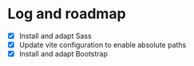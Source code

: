 # Log and roadmap

- [x] Install and adapt Sass
- [x] Update vite configuration to enable absolute paths
- [x] Install and adapt Bootstrap
